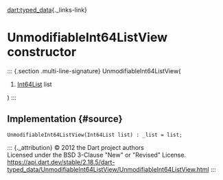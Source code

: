 [dart:typed\_data](../../dart-typed_data/dart-typed_data-library){._links-link}

UnmodifiableInt64ListView constructor
=====================================

::: {.section .multi-line-signature}
UnmodifiableInt64ListView(

1.  [Int64List](../int64list-class) list

)
:::

Implementation {#source}
--------------

``` {.language-dart data-language="dart"}
UnmodifiableInt64ListView(Int64List list) : _list = list;
```

::: {._attribution}
© 2012 the Dart project authors\
Licensed under the BSD 3-Clause \"New\" or \"Revised\" License.\
<https://api.dart.dev/stable/2.18.5/dart-typed_data/UnmodifiableInt64ListView/UnmodifiableInt64ListView.html>
:::
